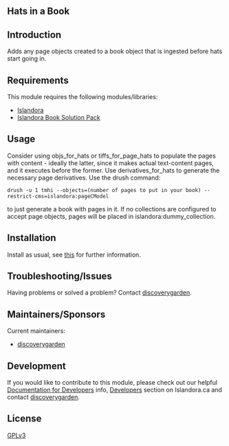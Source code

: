 ## Hats in a Book

## Introduction

Adds any page objects created to a book object that is ingested before hats start going in.

## Requirements

This module requires the following modules/libraries:

* [Islandora](https://github.com/Islandora/islandora)
* [Islandora Book Solution Pack](https://github.com/Islandora/islandora_solution_pack_book)

## Usage

Consider using objs_for_hats or tiffs_for_page_hats to populate the pages with content - ideally the latter, since it makes actual text-content pages, and it executes before the former. Use derivatives_for_hats to generate the necessary page derivatives. Use the drush command:

`drush -u 1 tmhi --objects=(number of pages to put in your book) --restrict-cms=islandora:pageCModel`

to just generate a book with pages in it. If no collections are configured to accept page objects, pages will be placed in islandora:dummy_collection.

## Installation

Install as usual, see [this](https://drupal.org/documentation/install/modules-themes/modules-7) for further information.

## Troubleshooting/Issues

Having problems or solved a problem? Contact [discoverygarden](http://support.discoverygarden.ca).

## Maintainers/Sponsors

Current maintainers:

* [discoverygarden](http://www.discoverygarden.ca)

## Development

If you would like to contribute to this module, please check out our helpful
[Documentation for Developers](https://github.com/Islandora/islandora/wiki#wiki-documentation-for-developers)
info, [Developers](http://islandora.ca/developers) section on Islandora.ca and
contact [discoverygarden](http://support.discoverygarden.ca).

## License

[GPLv3](http://www.gnu.org/licenses/gpl-3.0.txt)
